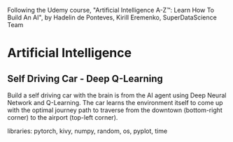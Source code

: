 Following the Udemy course, "Artificial Intelligence A-Z™: Learn How To Build An AI", by Hadelin de Ponteves, Kirill Eremenko, SuperDataScience Team

# Artificial Intelligence
## Self Driving Car - Deep Q-Learning
Build a self driving car with the brain is from the AI agent using Deep Neural Network and Q-Learning. The car learns the environment itself to come up with the optimal journey path to traverse from the downtown (bottom-right corner) to the airport (top-left corner).

  libraries:  pytorch, kivy, numpy, random, os, pyplot, time
